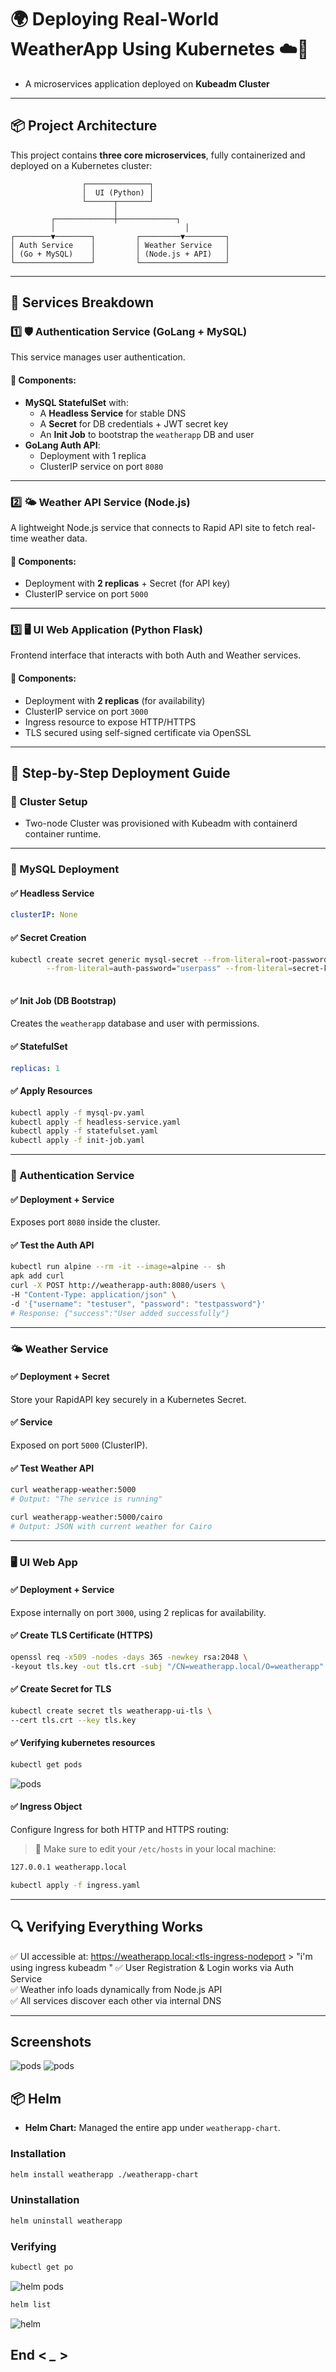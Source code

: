 # 🌍 Deploying Real-World WeatherApp Using Kubernetes ☁️🚀

- A microservices application deployed on **Kubeadm Cluster**

---

## 📦 Project Architecture

This project contains **three core microservices**, fully containerized and deployed on a Kubernetes cluster:

```
                ┌──────────────┐
                │  UI (Python) │
                └──────┬───────┘
                       │
         ┌─────────────┼─────────────┐
         │                             │
┌────────▼────────┐         ┌─────────▼─────────┐
│ Auth Service    │         │ Weather Service   │
│ (Go + MySQL)    │         │ (Node.js + API)   │
└─────────────────┘         └───────────────────┘
```

---

## 🔧 Services Breakdown

### 1️⃣ 🛡️ Authentication Service (GoLang + MySQL)

This service manages user authentication.

#### 📌 Components:
- **MySQL StatefulSet** with:
  - A **Headless Service** for stable DNS
  - A **Secret** for DB credentials + JWT secret key
  - An **Init Job** to bootstrap the `weatherapp` DB and user
- **GoLang Auth API**:
  - Deployment with 1 replica
  - ClusterIP service on port `8080`

---

### 2️⃣ 🌤️ Weather API Service (Node.js)

A lightweight Node.js service that connects to Rapid API site to fetch real-time weather data.

#### 📌 Components:
- Deployment with **2 replicas** + Secret (for API key)
- ClusterIP service on port `5000`

---

### 3️⃣ 🖥️ UI Web Application (Python Flask)

Frontend interface that interacts with both Auth and Weather services.

#### 📌 Components:
- Deployment with **2 replicas** (for availability)
- ClusterIP service on port `3000`
- Ingress resource to expose HTTP/HTTPS
- TLS secured using self-signed certificate via OpenSSL

---

## 🧪 Step-by-Step Deployment Guide

### 🔁 Cluster Setup

- Two-node Cluster was provisioned with Kubeadm with containerd container runtime.
---

### 📂 MySQL Deployment

#### ✅ Headless Service

```yaml
clusterIP: None
```

#### ✅ Secret Creation

```bash
kubectl create secret generic mysql-secret --from-literal=root-password="rootpass" \
        --from-literal=auth-password="userpass" --from-literal=secret-key="xco0sr0fh4e52x03g9mv" 
  
```

#### ✅ Init Job (DB Bootstrap)

Creates the `weatherapp` database and user with permissions.

#### ✅ StatefulSet

```yaml
replicas: 1
```

#### ✅ Apply Resources

```bash
kubectl apply -f mysql-pv.yaml
kubectl apply -f headless-service.yaml
kubectl apply -f statefulset.yaml
kubectl apply -f init-job.yaml
```
---

### 🔐 Authentication Service

#### ✅ Deployment + Service

Exposes port `8080` inside the cluster.

#### ✅ Test the Auth API

```bash
kubectl run alpine --rm -it --image=alpine -- sh
apk add curl
curl -X POST http://weatherapp-auth:8080/users \
-H "Content-Type: application/json" \
-d '{"username": "testuser", "password": "testpassword"}'
# Response: {"success":"User added successfully"}
```

---

### 🌤️ Weather Service

#### ✅ Deployment + Secret

Store your RapidAPI key securely in a Kubernetes Secret.

#### ✅ Service

Exposed on port `5000` (ClusterIP).

#### ✅ Test Weather API

```bash
curl weatherapp-weather:5000
# Output: "The service is running"

curl weatherapp-weather:5000/cairo
# Output: JSON with current weather for Cairo
```

---

### 🖥️ UI Web App

#### ✅ Deployment + Service

Expose internally on port `3000`, using 2 replicas for availability.

#### ✅ Create TLS Certificate (HTTPS)

```bash
openssl req -x509 -nodes -days 365 -newkey rsa:2048 \
-keyout tls.key -out tls.crt -subj "/CN=weatherapp.local/O=weatherapp"
```

#### ✅ Create Secret for TLS

```bash
kubectl create secret tls weatherapp-ui-tls \
--cert tls.crt --key tls.key
```

#### ✅ Verifying kubernetes resources

```bash
kubectl get pods

```
![pods ](./Images/Screenshot-0.png)


#### ✅ Ingress Object

Configure Ingress for both HTTP and HTTPS routing:

> 📌 Make sure to edit your `/etc/hosts` in your local machine:
```bash
127.0.0.1 weatherapp.local
```

```bash
kubectl apply -f ingress.yaml
```

---

## 🔍 Verifying Everything Works

✅ UI accessible at: https://weatherapp.local:<tls-ingress-nodeport > "i'm using ingress kubeadm "
✅ User Registration & Login works via Auth Service  
✅ Weather info loads dynamically from Node.js API  
✅ All services discover each other via internal DNS

---

## Screenshots

![pods ](./Images/Screenshot-1.png)
![pods ](./Images/Screenshot-2.png)


## 📦 Helm

- **Helm Chart:** Managed the entire app under `weatherapp-chart`.

### Installation 


```bash
helm install weatherapp ./weatherapp-chart
```

### Uninstallation
```bash
helm uninstall weatherapp
```

### Verifying

```bash
kubectl get po 
```

![helm pods ](./Images/Screenshot-3.png)


```bash
helm list 
```

![helm  ](./Images/Screenshot-4.png)


## End < *_* >